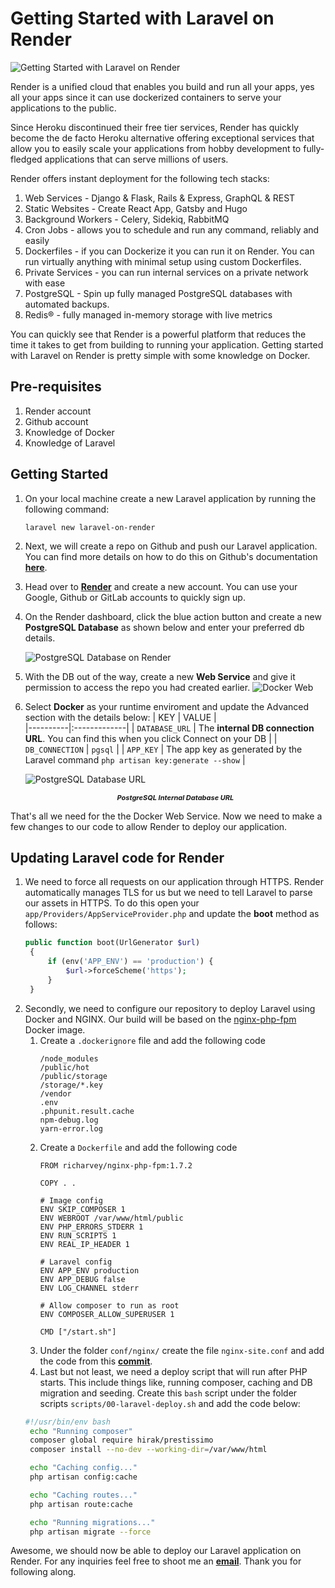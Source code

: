 # Getting Started with Laravel on Render

![Getting Started with Laravel on Render](https://res.cloudinary.com/dgrpkngjn/image/upload/c_scale,w_940/v1673289651/technical_writing/laravel-on-render/render-bg_psuzvw.jpg)

Render is a unified cloud that enables you build and run all your apps, yes all your apps since it can use dockerized containers to serve your applications to the public. 

Since Heroku discontinued their free tier services, Render has quickly become the de facto Heroku alternative offering exceptional services that allow you to easily scale your applications from hobby development to fully-fledged applications that can serve millions of users. 

Render offers instant deployment for the following tech stacks:

1. Web Services - Django & Flask, Rails & Express, GraphQL & REST
2. Static Websites - Create React App, Gatsby and Hugo
3. Background Workers - Celery, Sidekiq, RabbitMQ
4. Cron Jobs - allows you to schedule and run any command, reliably and easily
5. Dockerfiles - if you can Dockerize it you can run it on Render. You can run virtually anything with minimal setup using custom Dockerfiles.
6. Private Services - you can run internal services on a private network with ease
7. PostgreSQL - Spin up fully managed PostgreSQL databases with automated backups.
8. Redis®️ - fully managed in-memory storage with live metrics

You can quickly see that Render is a powerful platform that reduces the time it takes to get from building to running your application. Getting started with Laravel on Render is pretty simple with some knowledge on Docker.

## Pre-requisites

1. Render account
2. Github account
3. Knowledge of Docker
4. Knowledge of Laravel

## Getting Started

1. On your local machine create a new Laravel application by running the following command:

    ```shell
    laravel new laravel-on-render
    ```

2. Next, we will create a repo on Github and push our Laravel application. You can find more details on how to do this on Github's documentation **[here](https://docs.github.com/en/get-started/importing-your-projects-to-github/importing-source-code-to-github/adding-locally-hosted-code-to-github)**.

3. Head over to **[Render](https://render.com)** and create a new account. You can use your Google, Github or GitLab accounts to quickly sign up.

4. On the Render dashboard, click the blue action button and create a new **PostgreSQL Database** as shown below and enter your preferred db details.

    ![PostgreSQL Database on Render](https://res.cloudinary.com/dgrpkngjn/image/upload/c_scale,w_940/v1673290145/technical_writing/laravel-on-render/render-postgresql_v2b4cy.png)
5. With the DB out of the way, create a new **Web Service** and give it permission to access the repo you had created earlier.
   ![Docker Web](https://res.cloudinary.com/dgrpkngjn/image/upload/c_scale,w_940/v1673290146/technical_writing/laravel-on-render/render-create-new-service_b3ulu9.png)
   
6. Select **Docker** as your runtime enviroment and update the Advanced section with the details below:
    | KEY   |     VALUE      |  
    |----------|:-------------|
    | `DATABASE_URL` |  The **internal DB connection URL**. You can find this when you click Connect on your DB |
    | `DB_CONNECTION` |    `pgsql`   |
    | `APP_KEY` | The app key as generated by the Laravel command `php artisan key:generate --show` |

    ![PostgreSQL Database URL](https://res.cloudinary.com/dgrpkngjn/image/upload/c_scale,w_940/v1673290146/technical_writing/laravel-on-render/render-db-connection-url_n2lnhx.png)
    ***<p style="text-align:center; font-size:11px">PostgreSQL Internal Database URL</p>***
    

That's all we need for the the Docker Web Service. Now we need to make a few changes to our code to allow Render to deploy our application.

## Updating Laravel code for Render

1. We need to force all requests on our application through HTTPS. Render automatically manages TLS for us but we need to tell Laravel to parse our assets in HTTPS. To do this open your `app/Providers/AppServiceProvider.php` and update the **boot** method as follows:
   ```php
   public function boot(UrlGenerator $url)
    {
        if (env('APP_ENV') == 'production') {
            $url->forceScheme('https');
        }
    }
   ```
2. Secondly, we need to configure our repository to deploy Laravel using Docker and NGINX. Our build will be based on the [nginx-php-fpm](https://gitlab.com/ric_harvey/nginx-php-fpm) Docker image.
   1. Create a `.dockerignore` file and add the following code
        ```.ignore
        /node_modules
        /public/hot
        /public/storage
        /storage/*.key
        /vendor
        .env
        .phpunit.result.cache
        npm-debug.log
        yarn-error.log
        ```
   2. Create a ```Dockerfile``` and add the following code
        ```shell
        FROM richarvey/nginx-php-fpm:1.7.2

        COPY . .

        # Image config
        ENV SKIP_COMPOSER 1
        ENV WEBROOT /var/www/html/public
        ENV PHP_ERRORS_STDERR 1
        ENV RUN_SCRIPTS 1
        ENV REAL_IP_HEADER 1

        # Laravel config
        ENV APP_ENV production
        ENV APP_DEBUG false
        ENV LOG_CHANNEL stderr

        # Allow composer to run as root
        ENV COMPOSER_ALLOW_SUPERUSER 1

        CMD ["/start.sh"]
        ```
   3. Under the folder `conf/nginx/` create the file `nginx-site.conf` and add the code from this **[commit](https://github.com/victorokech/laravel-on-render/commit/1a0662997d0afcc0ed040d0626191d63984d6750)**.
   4. Last but not least, we need a deploy script that will run after PHP starts. This include things like, running composer, caching and DB migration and seeding. Create this `bash` script under the folder scripts `scripts/00-laravel-deploy.sh` and add the code below:
   ```bash
   #!/usr/bin/env bash
    echo "Running composer"
    composer global require hirak/prestissimo
    composer install --no-dev --working-dir=/var/www/html

    echo "Caching config..."
    php artisan config:cache

    echo "Caching routes..."
    php artisan route:cache

    echo "Running migrations..."
    php artisan migrate --force
   ```
Awesome, we should now be able to deploy our Laravel application on Render. For any inquiries feel free to shoot me an **[email](mailto:victor@snetts.com)**. Thank you for following along.
